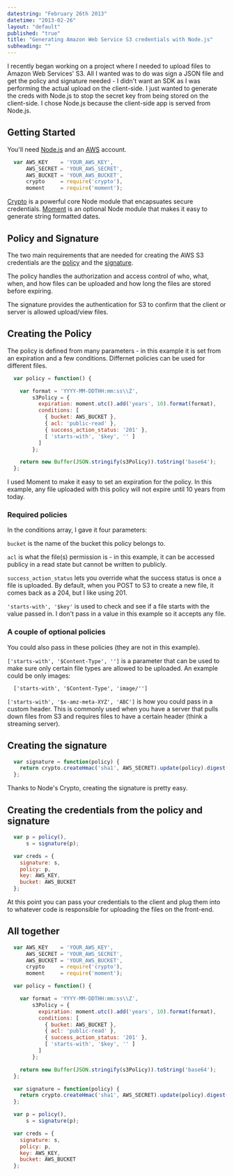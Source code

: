 ```yaml
---
datestring: "February 26th 2013"
datetime: "2013-02-26"
layout: "default"
published: "true"
title: "Generating Amazon Web Service S3 credentials with Node.js"
subheading: ""
---
```


I recently began working on a project where I needed to upload files to Amazon Web Services' S3. All I wanted was to do was sign a JSON file and get the policy and signature needed - I didn't want an SDK as I was performing the actual upload on the client-side. I just wanted to generate the creds with Node.js to stop the secret key from being stored on the client-side. I chose Node.js because the client-side app is served from Node.js.

## Getting Started
You'll need [Node.js](https://github.com/joyent/node/wiki/Installation) and an [AWS](http://aws.amazon.com/) account.

``` javascript
  var AWS_KEY    = 'YOUR_AWS_KEY',
      AWS_SECRET = 'YOUR_AWS_SECRET',
      AWS_BUCKET = 'YOUR_AWS_BUCKET',
      crypto     = require('crypto'),
      moment     = require('moment');
```
[Crypto](http://nodejs.org/api/crypto.html) is a powerful core Node module that encapsuates secure credentials. [Moment](http://momentjs.com/) is an optional Node module that makes it easy to generate string formatted dates.

## Policy and Signature
The two main requirements that are needed for creating the AWS S3 credentials are the [policy](http://docs.aws.amazon.com/AmazonS3/latest/dev/UsingBucketPolicies.html) and the [signature](http://docs.aws.amazon.com/AmazonS3/latest/dev/RESTAuthentication.html).

The policy handles the authorization and access control of who, what, when, and how files can be uploaded and how long the files are stored before expiring.

The signature provides the authentication for S3 to confirm that the client or server is allowed upload/view files.

## Creating the Policy
The policy is defined from many parameters - in this example it is set from an expiration and a few conditions. Differnet policies can be used for different files.

``` javascript
  var policy = function() {

    var format = 'YYYY-MM-DDTHH:mm:ss\\Z',
        s3Policy = {
          expiration: moment.utc().add('years', 10).format(format),
          conditions: [
            { bucket: AWS_BUCKET },
            { acl: 'public-read' },
            { success_action_status: '201' },
            [ 'starts-with', '$key', '' ]
          ]
        };

    return new Buffer(JSON.stringify(s3Policy)).toString('base64');
  };
```

I used Moment to make it easy to set an expiration for the policy. In this example, any file uploaded with this policy will not expire until 10 years from today.

### Required policies
In the conditions array, I gave it four parameters:

`bucket` is the name of the bucket this policy belongs to.

`acl` is what the file(s) permission is - in this example, it can be accessed publicy in a read state but cannot be written to publicly.

`success_action_status` lets you override what the success status is once a file is uploaded. By default, when you POST to S3 to create a new file, it comes back as a 204, but I like using 201.

`'starts-with', '$key'` is used to check and see if a file starts with the value passed in. I don't pass in a value in this example so it accepts any file.

### A couple of optional policies
You could also pass in these policies (they are not in this example).

`['starts-with', '$Content-Type', '']` is a parameter that can be used to make sure only certain file types are allowed to be uploaded. An example could be only images:

```
  ['starts-with', '$Content-Type', 'image/'']
```

`['starts-with', '$x-amz-meta-XYZ', 'ABC']` is how you could pass in a custom header. This is commonly used when you have a server that pulls down files from S3 and requires files to have a certain header (think a streaming server).

## Creating the signature

``` javascript
  var signature = function(policy) {
    return crypto.createHmac('sha1', AWS_SECRET).update(policy).digest('base64');
  };
```

Thanks to Node's Crypto, creating the signature is pretty easy.

## Creating the credentials from the policy and signature

``` javascript
  var p = policy(),
      s = signature(p);

  var creds = {
    signature: s,
    policy: p,
    key: AWS_KEY,
    bucket: AWS_BUCKET
  };
```
At this point you can pass your credentials to the client and plug them into to whatever code is responsible for uploading the files on the front-end.

## All together
``` javascript
  var AWS_KEY    = 'YOUR_AWS_KEY',
      AWS_SECRET = 'YOUR_AWS_SECRET',
      AWS_BUCKET = 'YOUR_AWS_BUCKET',
      crypto     = require('crypto'),
      moment     = require('moment');

  var policy = function() {

    var format = 'YYYY-MM-DDTHH:mm:ss\\Z',
        s3Policy = {
          expiration: moment.utc().add('years', 10).format(format),
          conditions: [
            { bucket: AWS_BUCKET },
            { acl: 'public-read' },
            { success_action_status: '201' },
            [ 'starts-with', '$key', '' ]
          ]
        };

    return new Buffer(JSON.stringify(s3Policy)).toString('base64');
  };

  var signature = function(policy) {
    return crypto.createHmac('sha1', AWS_SECRET).update(policy).digest('base64');
  };

  var p = policy(),
      s = signature(p);

  var creds = {
    signature: s,
    policy: p,
    key: AWS_KEY,
    bucket: AWS_BUCKET
  };
```
